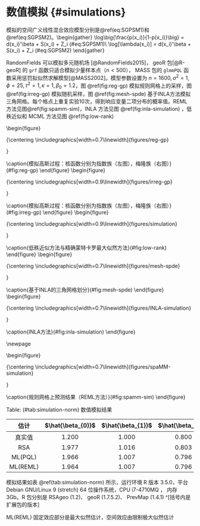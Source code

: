 
# 数值模拟 {#simulations}

模拟的空间广义线性混合效应模型分别是\@ref(eq:SGPSM1)和 \@ref(eq:SGPSM2)。\begin{gather}
\log\big\{\frac{p(x_i)}{1-p(x_i)}\big\} = d(x_i)'\beta + S(x_i) + Z_i (\#eq:SGPSM1)\\
\log[\lambda(x_i)] = d(x_i)'\beta + S(x_i) + Z_i (\#eq:SGPSM2)
\end{gather}

RandomFields 可以模拟多元随机场 [@RandomFields2015]， geoR 包[@R-geoR] 的 `grf` 函数只适合模拟少量样本点（$n < 500$）， MASS 包的 `glmmPQL` 函数采用惩罚拟似然求解模型[@MASS2002]。模型参数设置为 $n=1600,\sigma^2=1,\phi=25,\tau^2=1,\kappa=1,\beta_0=1.2$，图 \@ref(fig:reg-gp) 模拟规则网格上的采样，图\@ref(fig:irreg-gp) 模拟随机采样，图 \@ref(fig:mesh-spde) 基于INLA方法模拟三角网格。每个格点上重复实验10次，得到响应变量二项分布的概率值。REML 方法见图\@ref(fig:spamm-sim)，INLA 方法见图 \@ref(fig:inla-simulation) ，低秩近似和 MCML 方法见图 \@ref(fig:low-rank)

\begin{figure}

{\centering \includegraphics[width=0.7\linewidth]{figures/reg-gp} 

}

\caption{模拟高斯过程：核函数分别为指数族（左图），梅隆族（右图）}(\#fig:reg-gp)
\end{figure}
\begin{figure}

{\centering \includegraphics[width=0.9\linewidth]{figures/irreg-gp} 

}

\caption{模拟高斯过程：核函数分别为指数族（左图），梅隆族（右图）}(\#fig:irreg-gp)
\end{figure}
\begin{figure}

{\centering \includegraphics[width=0.9\linewidth]{figures/simulation} 

}

\caption{低秩近似方法与精确蒙特卡罗最大似然方法}(\#fig:low-rank)
\end{figure}
\begin{figure}

{\centering \includegraphics[width=0.7\linewidth]{figures/mesh-spde} 

}

\caption{基于INLA的三角网格划分}(\#fig:mesh-spde)
\end{figure}
\begin{figure}

{\centering \includegraphics[width=0.7\linewidth]{figures/INLA-simulation} 

}

\caption{INLA方法}(\#fig:inla-simulation)
\end{figure}

\newpage

\begin{figure}

{\centering \includegraphics[width=0.7\linewidth]{figures/spaMM-simulation} 

}

\caption{规则网格上预测结果（REML方法）}(\#fig:spamm-sim)
\end{figure}

Table: (\#tab:simulation-norm) 数值模拟结果

| 估计 | $\hat{\beta_{0}}$ | $\hat{\beta_{1}}$ | $\hat{\beta_{2}}$ | $\hat{\phi}$ | $\hat{\sigma^2}$ | $\hat{\tau^2}$ | CPU (s) |
| :----------------: | :----------------: | :----------------: | :----------------: | :-----------: | :---------------: | :-------------: | :----------------: |
| 真实值  | 1.200        | 1.000             | 0.800             | 25.000       | 1.000            | 1.000          |    -    |
| RSA     | 1.977        | 1.016             | 0.803             | 21.937       | 0.857            | 0.960          | 298.250 |
| ML(PQL) | 1.966        | 1.007             | 0.796             | 28.172       | 1.365            | 0.516          | 464.420 |
| ML(REML) | 1.964        | 1.007             | 0.796             | 28.172       | 1.365            | 0.516          | 464.420 |

模拟结果如表 \@ref(tab:simulation-norm) 所示，运行环境 R 版本 3.5.0，平台 Debian GNU/Linux 9 (stretch) 64 位操作系统，CPU i7-4710MQ ， 内存 3Gb。R 包分别是 RSAgeo (1.2)、 geoR (1.7.5.2)、 PrevMap (1.4.1) ^[括号内是扩展包的版本]

ML(REML) 固定效应部分是最大似然估计，空间效应由限制极大似然估计
